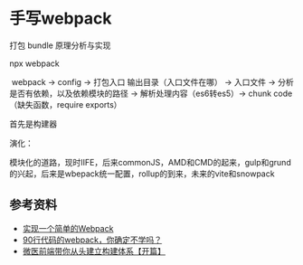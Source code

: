 # 手写webpack



打包 bundle 原理分析与实现

npx webpack

​	webpack -> config -> 打包入口 输出目录（入口文件在哪） -> 入口文件 -> 分析是否有依赖，以及依赖模块的路径 -> 解析处理内容（es6转es5）-> chunk code（缺失函数，require exports）









首先是构建器

演化：

模块化的道路，现时IIFE，后来commonJS，AMD和CMD的起来，gulp和grund的兴起，后来是wbepack统一配置，rollup的到来，未来的vite和snowpack









## 参考资料

- [实现一个简单的Webpack](https://juejin.cn/post/6844903858179670030)
- [90行代码的webpack，你确定不学吗？](https://mp.weixin.qq.com/s/vpQq3FcJuQkKXvxsq8c9Bw)
- [微医前端带你从头建立构建体系【开篇】](https://mp.weixin.qq.com/s/-8rsHyu2nys_37nVlWiyCg)
